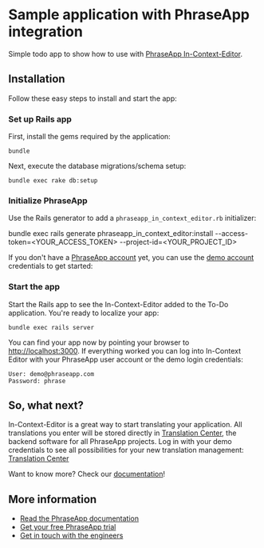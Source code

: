 # Sample application with PhraseApp integration

Simple todo app to show how to use with [PhraseApp In-Context-Editor](https://phraseapp.com).

## Installation

Follow these easy steps to install and start the app:

### Set up Rails app

First, install the gems required by the application:

    bundle

Next, execute the database migrations/schema setup:

	bundle exec rake db:setup


### Initialize PhraseApp

Use the Rails generator to add a `phraseapp_in_context_editor.rb` initializer:

  bundle exec rails generate phraseapp_in_context_editor:install --access-token=<YOUR_ACCESS_TOKEN> --project-id=<YOUR_PROJECT_ID>

If you don't have a [PhraseApp account](https://phraseapp.com/en/signup) yet, you can use the [demo account](https://phraseapp.com/demo) credentials to get started:

### Start the app

Start the Rails app to see the In-Context-Editor added to the To-Do application. You're ready to localize your app:

    bundle exec rails server

You can find your app now by pointing your browser to [http://localhost:3000](http://localhost:3000). If everything worked you can log into In-Context Editor with your PhraseApp user account or the demo login credentials:

	User: demo@phraseapp.com
	Password: phrase

## So, what next?

In-Context-Editor is a great way to start translating your application. All translations you enter will be stored directly in [Translation Center](https://phraseapp.com/en/account/login), the backend software for all PhraseApp projects. Log in with your demo credentials to see all possibilities for your new translation management: [Translation Center](https://phraseapp.com/en/account/login)

Want to know more? Check our [documentation](https://phraseapp.com/docs)!

## More information

* [Read the PhraseApp documentation](https://phraseapp.com/docs)
* [Get your free PhraseApp trial](https://phraseapp.com/signup)
* [Get in touch with the engineers](http://support.phraseapp.com/)
